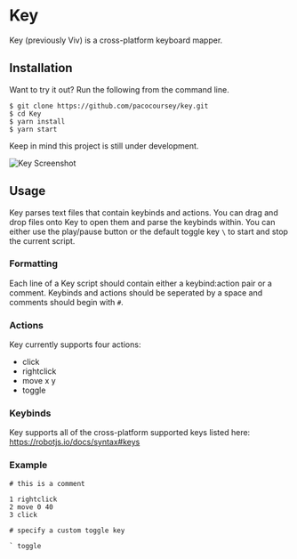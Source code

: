 # Key

Key (previously Viv) is a cross-platform keyboard mapper.

## Installation

Want to try it out? Run the following from the command line.

```
$ git clone https://github.com/pacocoursey/key.git
$ cd Key
$ yarn install
$ yarn start
```

Keep in mind this project is still under development.

![Key Screenshot](art/example.png)

## Usage

Key parses text files that contain keybinds and actions. You can drag and drop files onto Key to open them and parse the keybinds within. You can either use the play/pause button or the default toggle key `\` to start and stop the current script.

### Formatting

Each line of a Key script should contain either a keybind:action pair or a comment. Keybinds and actions should be seperated by a space and comments should begin with `#`.

### Actions

Key currently supports four actions:
- click
- rightclick
- move x y
- toggle

### Keybinds

Key supports all of the cross-platform supported keys listed here: https://robotjs.io/docs/syntax#keys

### Example

```
# this is a comment

1 rightclick
2 move 0 40
3 click

# specify a custom toggle key

` toggle

```
